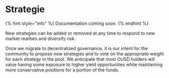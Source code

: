 # Strategie

{% hint style="info" %}
Documentation coming soon.
{% endhint %}

New strategies can be added or removed at any time to respond to new market realities and diversify risk.

Once we migrate to decentralized governance, it is our intent for the community to propose new strategies and to vote on the appropriate weight for each strategy in the pool. We anticipate that most OUSD holders will value having some exposure to higher yield opportunities while maintaining more conservative positions for a portion of the funds.





